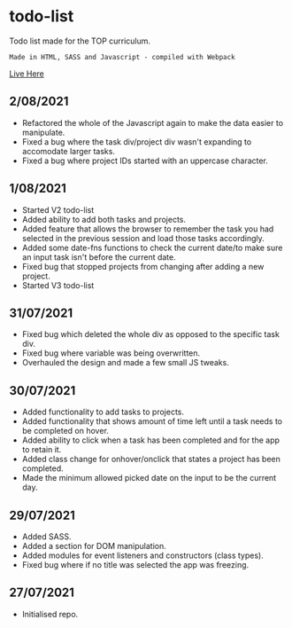 # todo-list

Todo list made for the TOP curriculum.

`Made in HTML, SASS and Javascript - compiled with Webpack`

[Live Here](https://ctrlholtdel.github.io/todo-list/dist/index.html)

## 2/08/2021

- Refactored the whole of the Javascript again to make the data easier to manipulate.
- Fixed a bug where the task div/project div wasn't expanding to accomodate larger tasks.
- Fixed a bug where project IDs started with an uppercase character.

## 1/08/2021

- Started V2 todo-list
- Added ability to add both tasks and projects.
- Added feature that allows the browser to remember the task you had selected in the previous session and load those tasks accordingly.
- Added some date-fns functions to check the current date/to make sure an input task isn't before the current date.
- Fixed bug that stopped projects from changing after adding a new project.
- Started V3 todo-list

## 31/07/2021

- Fixed bug which deleted the whole div as opposed to the specific task div.
- Fixed bug where variable was being overwritten.
- Overhauled the design and made a few small JS tweaks.

## 30/07/2021

- Added functionality to add tasks to projects.
- Added functionality that shows amount of time left until a task needs to be completed on hover.
- Added ability to click when a task has been completed and for the app to retain it.
- Added class change for onhover/onclick that states a project has been completed.
- Made the minimum allowed picked date on the input to be the current day.

## 29/07/2021

- Added SASS.
- Added a section for DOM manipulation.
- Added modules for event listeners and constructors (class types).
- Fixed bug where if no title was selected the app was freezing.

## 27/07/2021

- Initialised repo.
